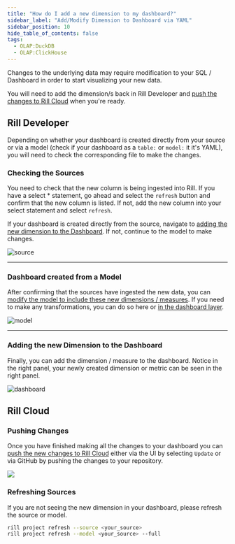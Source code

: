 ```yaml
---
title: "How do I add a new dimension to my dashboard?"
sidebar_label: "Add/Modify Dimension to Dashboard via YAML"
sidebar_position: 10
hide_table_of_contents: false
tags:
  - OLAP:DuckDB
  - OLAP:ClickHouse
---
```


Changes to the underlying data may require modification to your SQL / Dashboard in order to start visualizing your new data. 

You will need to add the dimension/s back in Rill Developer and [push the changes to Rill Cloud](/tutorials/rill_advanced_features/advanced_developer/update-rill-cloud) when you're ready.

## Rill Developer

Depending on whether your dashboard is created directly from your source or via a model (check if your dashboard as a `table:` or `model:` it it's YAML), you will need to check the corresponding file to make the changes.

### Checking the Sources

You need to check that the new column is being ingested into Rill. If you have a select * statement, go ahead and select the `refresh` button and confirm that the new column is listed. If not, add the new column into your select statement and select `refresh`.

If your dashboard is created directly from the source, navigate to [adding the new dimension to the Dashboard](#adding-the-new-dimension-to-the-dashboard). If not, continue to the model to make changes.

![source](/img/tutorials/other/source-new-dimension.png)

---

### Dashboard created from a Model

After confirming that the sources have ingested the new data, you can [modify the model to include these new dimensions / measures](https://docs.rilldata.com/build/models/). If you need to make any transformations, you can do so here or [in the dashboard layer](https://docs.rilldata.com/build/dashboards/expressions).


![model](/img/tutorials/other/model-new-dimension.png)

---
### Adding the new Dimension to the Dashboard

Finally, you can add the dimension / measure to the dashboard. Notice in the right panel, your newly created dimension or metric can be seen in the right panel. 

![dashboard](/img/tutorials/other/dashboard-new-dimension.png)

## Rill Cloud

### Pushing Changes
Once you have finished making all the changes to your dashboard you can [push the new changes to Rill Cloud](/tutorials/rill_advanced_features/advanced_developer/update-rill-cloud) either via the UI by selecting `Update` or via GitHub by pushing the changes to your repository.

<img src = '/img/tutorials/other/redeploy.gif' class='rounded-gif' />
<br />

### Refreshing Sources
If you are not seeing the new dimension in your dashboard, please refresh the source or model.

```bash
rill project refresh --source <your_source> 
rill project refresh --model <your_source> --full
```